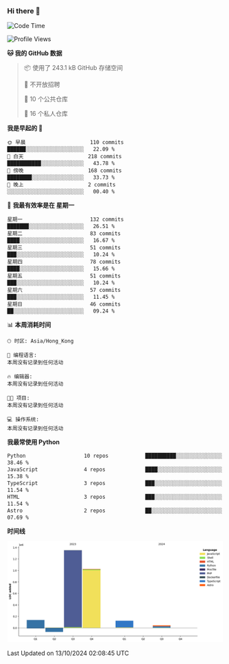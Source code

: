 ### Hi there 👋

<!--
**Mrzqd/Mrzqd** is a ✨ _special_ ✨ repository because its `README.md` (this file) appears on your GitHub profile.

Here are some ideas to get you started:

- 🔭 I’m currently working on ...
- 🌱 I’m currently learning ...
- 👯 I’m looking to collaborate on ...
- 🤔 I’m looking for help with ...
- 💬 Ask me about ...
- 📫 How to reach me: ...
- 😄 Pronouns: ...
- ⚡ Fun fact: ...
-->
<!--START_SECTION:waka-->
![Code Time](http://img.shields.io/badge/Code%20Time-260%20hrs%2011%20mins-blue)

![Profile Views](http://img.shields.io/badge/%E4%B8%AA%E4%BA%BA%E8%B5%84%E6%96%99%E8%A7%82%E7%9C%8B%E6%AC%A1%E6%95%B0-1-blue)

**🐱 我的 GitHub 数据** 

> 📦  使用了 243.1 kB GitHub 存储空间 
 > 
> 🚫 不开放招聘
 > 
> 📜 10 个公共仓库 
 > 
> 🔑 16 个私人仓库 
 > 
**我是早起的 🐤** 

```text
🌞 早晨                     110 commits         ██████░░░░░░░░░░░░░░░░░░░   22.09 % 
🌆 白天                     218 commits         ███████████░░░░░░░░░░░░░░   43.78 % 
🌃 傍晚                     168 commits         ████████░░░░░░░░░░░░░░░░░   33.73 % 
🌙 晚上                     2 commits           ░░░░░░░░░░░░░░░░░░░░░░░░░   00.40 % 
```
📅 **我最有效率是在 星期一** 

```text
星期一                      132 commits         ███████░░░░░░░░░░░░░░░░░░   26.51 % 
星期二                      83 commits          ████░░░░░░░░░░░░░░░░░░░░░   16.67 % 
星期三                      51 commits          ███░░░░░░░░░░░░░░░░░░░░░░   10.24 % 
星期四                      78 commits          ████░░░░░░░░░░░░░░░░░░░░░   15.66 % 
星期五                      51 commits          ███░░░░░░░░░░░░░░░░░░░░░░   10.24 % 
星期六                      57 commits          ███░░░░░░░░░░░░░░░░░░░░░░   11.45 % 
星期日                      46 commits          ██░░░░░░░░░░░░░░░░░░░░░░░   09.24 % 
```


📊 **本周消耗时间** 

```text
🕑︎ 时区: Asia/Hong_Kong

💬 编程语言: 
本周没有记录到任何活动

🔥 编辑器: 
本周没有记录到任何活动

🐱‍💻 项目: 
本周没有记录到任何活动

💻 操作系统: 
本周没有记录到任何活动
```

**我最常使用 Python** 

```text
Python                   10 repos            ██████████░░░░░░░░░░░░░░░   38.46 % 
JavaScript               4 repos             ████░░░░░░░░░░░░░░░░░░░░░   15.38 % 
TypeScript               3 repos             ███░░░░░░░░░░░░░░░░░░░░░░   11.54 % 
HTML                     3 repos             ███░░░░░░░░░░░░░░░░░░░░░░   11.54 % 
Astro                    2 repos             ██░░░░░░░░░░░░░░░░░░░░░░░   07.69 % 
```



**时间线**

![Lines of Code chart](https://raw.githubusercontent.com/Mrzqd/Mrzqd/main/assets/bar_graph.png)


 Last Updated on 13/10/2024 02:08:45 UTC
<!--END_SECTION:waka-->
